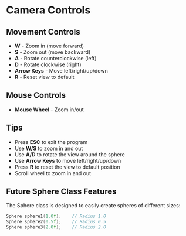 # Camera Controls

## Movement Controls
- **W** - Zoom in (move forward)
- **S** - Zoom out (move backward)  
- **A** - Rotate counterclockwise (left)
- **D** - Rotate clockwise (right)
- **Arrow Keys** - Move left/right/up/down
- **R** - Reset view to default

## Mouse Controls
- **Mouse Wheel** - Zoom in/out

## Tips
- Press **ESC** to exit the program
- Use **W/S** to zoom in and out
- Use **A/D** to rotate the view around the sphere
- Use **Arrow Keys** to move left/right/up/down
- Press **R** to reset the view to default position
- Scroll wheel to zoom in and out

## Future Sphere Class Features
The Sphere class is designed to easily create spheres of different sizes:
```cpp
Sphere sphere1(1.0f);    // Radius 1.0
Sphere sphere2(0.5f);    // Radius 0.5  
Sphere sphere3(2.0f);    // Radius 2.0
```
